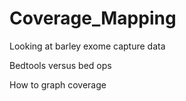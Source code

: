 # Coverage_Mapping

Looking at barley exome capture data

Bedtools versus bed ops

How to graph coverage
